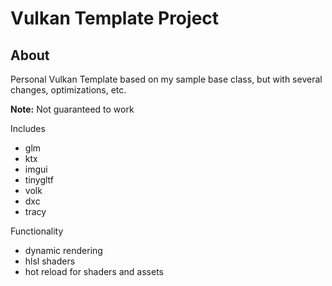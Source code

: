 # Vulkan Template Project

## About

Personal Vulkan Template based on my sample base class, but with several changes, optimizations, etc.

**Note:** Not guaranteed to work

Includes
- glm
- ktx
- imgui
- tinygltf
- volk
- dxc
- tracy

Functionality
- dynamic rendering
- hlsl shaders
- hot reload for shaders and assets